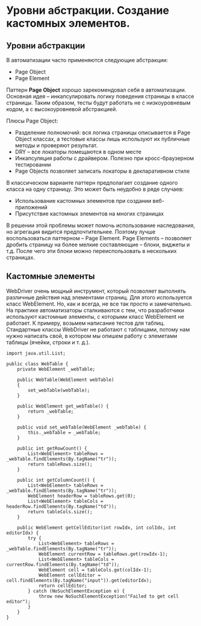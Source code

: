 # Уровни абстракции. Создание кастомных элементов.

## Уровни абстракции

В автоматизации часто применяются следующие абстракции:

* Page Object
* Page Element

Паттерн **Page Object** хорошо зарекомендовал себя в автоматизации. Основная идея – инкапсулировать логику поведения страницы в классе страницы. Таким образом, тесты будут работать не с низкоуровневым кодом, а с высокоуровневой абстракцией.

Плюсы Page Object:

* Разделение полномочий: вся логика страницы описывается в Page Object классах, а тестовые классы лишь используют их публичные методы и проверяют результат.
* DRY – все локаторы помещаются в одном месте 
* Инкапсуляция работы с драйвером. Полезно при кросс-браузерном тестировании
* Page Objects позволяет записать локаторы в декларативном стиле

В классическом варианте паттерн предполагает создание одного класса на одну страницу. Это может быть неудобно в ряде случаев:

* Использование кастомных элементов при создании веб-приложений
* Присутствие кастомных элементов на многих страницах

В решении этой проблемы может помочь использование наследования, но агрегация видится предпочтительнее. Поэтому лучше воспользоваться паттерном – Page Element. Page Elements – позволяет дробить страницу на более мелкие составляющие – блоки, виджеты и т.д. После чего эти блоки можно переиспользовать в нескольких страницах.


## Кастомные элементы

WebDriver очень мощный инструмент, который позволяет выполнять различные действия над элементами страниц. Для этого используется класс WebElement. Но, как и всегда, не все так просто и замечательно. На практике автоматизаторы  сталкиваются с тем, что разработчики используют кастомные элементы, с которыми класс WebElement не работает. К примеру, возьмем написание тестов для таблиц. Стандартные классы WebDriver не работают с таблицами, потому нам нужно написать свой, в котором мы опишем работу с элеметами таблицы (ячейки, строки и т. д.). 


    import java.util.List;
    
    public class WebTable {
        private WebElement _webTable;
        
        public WebTable(WebElement webTable)
        {
            set_webTable(webTable);
        }
        
        public WebElement get_webTable() {
            return _webTable;
        }
        
        public void set_webTable(WebElement _webTable) {
            this._webTable = _webTable;
        }
        
        public int getRowCount() {
            List<WebElement> tableRows = _webTable.findElements(By.tagName("tr"));
            return tableRows.size();
        }
        
        public int getColumnCount() {
            List<WebElement> tableRows = _webTable.findElements(By.tagName("tr"));
            WebElement headerRow = tableRows.get(0);
            List<WebElement> tableCols = headerRow.findElements(By.tagName("td"));
            return tableCols.size();
        }
        
        public WebElement getCellEditor(int rowIdx, int colIdx, int editorIdx) {
            try {
                List<WebElement> tableRows = _webTable.findElements(By.tagName("tr"));
                WebElement currentRow = tableRows.get(rowIdx-1);
                List<WebElement> tableCols = currentRow.findElements(By.tagName("td"));
                WebElement cell = tableCols.get(colIdx-1);
                WebElement cellEditor = cell.findElements(By.tagName("input")).get(editorIdx);
                return cellEditor;
            } catch (NoSuchElementException e) {
                throw new NoSuchElementException("Failed to get cell editor");
            }
        }
    }

